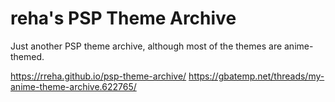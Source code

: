 # reha's PSP Theme Archive
Just another PSP theme archive, although most of the themes are anime-themed.

https://rreha.github.io/psp-theme-archive/
https://gbatemp.net/threads/my-anime-theme-archive.622765/
